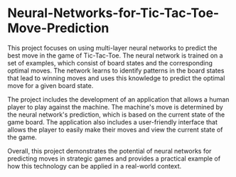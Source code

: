 # Neural-Networks-for-Tic-Tac-Toe-Move-Prediction
This project focuses on using multi-layer neural networks to predict the best move in the game of Tic-Tac-Toe. The neural network is trained on a set of examples, which consist of board states and the corresponding optimal moves. The network learns to identify patterns in the board states that lead to winning moves and uses this knowledge to predict the optimal move for a given board state.

The project includes the development of an application that allows a human player to play against the machine. The machine's move is determined by the neural network's prediction, which is based on the current state of the game board. The application also includes a user-friendly interface that allows the player to easily make their moves and view the current state of the game.

Overall, this project demonstrates the potential of neural networks for predicting moves in strategic games and provides a practical example of how this technology can be applied in a real-world context.

